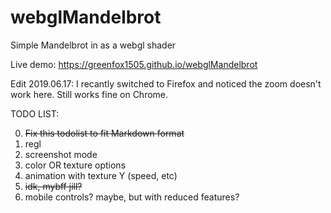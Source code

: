 # webglMandelbrot
Simple Mandelbrot in as a webgl shader

Live demo: https://greenfox1505.github.io/webglMandelbrot

Edit 2019.06.17: I recantly switched to Firefox and noticed the zoom doesn't work here. Still works fine on Chrome.

TODO LIST:

 0. ~~Fix this todolist to fit Markdown format~~
 1. regl
 2. screenshot mode
 3. color OR texture options
 4. animation with texture Y (speed, etc)
 5. ~~idk, mybff jill?~~ 
 9. mobile controls? maybe, but with reduced features?
